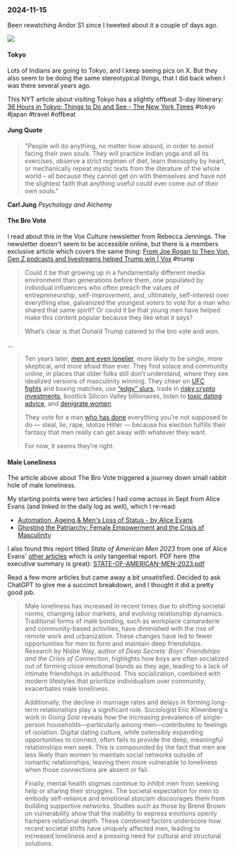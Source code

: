 ### 2024-11-15

Been rewatching Andor S1 since I tweeted about it a couple of days ago.

![](https://x.com/debugjois/status/1856231275276751042)

#### Tokyo
Lots of Indians are going to Tokyo, and I keep seeing pics on X. But they also seem to be doing the same stereotypical things, that I did back when I was there several years ago.

This NYT article about visiting Tokyo has a slightly offbeat 3-day itinerary: [36 Hours in Tokyo: Things to Do and See - The New York Times](https://www.nytimes.com/interactive/2023/04/06/travel/things-to-do-tokyo.html) #tokyo #japan #travel #offbeat

#### Jung Quote

> "People will do anything, no matter how absurd, in order to avoid facing their own souls. They will practice Indian yoga and all its exercises, observe a strict regimen of diet, learn theosophy by heart, or mechanically repeat mystic texts from the literature of the whole world – all because they cannot get on with themselves and have not the slightest faith that anything useful could ever come out of their own souls."

**Carl Jung**
_Psychology and Alchemy_
#### The Bro Vote
I read about this in the Vox Culture newsletter from Rebecca Jennings. The newsletter doesn't seem to be accessible online, but there is a members exclusive article which covers the same thing: [From Joe Rogan to Theo Von, Gen Z podcasts and livestreams helped Trump win | Vox](https://www.vox.com/culture/383364/gen-z-podcasts-trump-win-joe-rogan-bros) #trump 

> Could it be that growing up in a fundamentally different media environment than generations before them, one populated by individual influencers who often preach the values of entrepreneurship, self-improvement, and, ultimately, self-interest over everything else, galvanized the youngest voters to vote for a man who shared that same spirit? Or could it be that young men have helped make this content popular because they like what it says?
> 
> What’s clear is that Donald Trump catered to the bro vote and won.

…

> Ten years later, [men are even lonelier](https://link.vox.com/click/37448965.59340/aHR0cHM6Ly93d3cubnl0aW1lcy5jb20vMjAyNC8xMC8yMS9vcGluaW9uL3RydW1wLWdlbi16LW1lbi1oYXJyaXMuaHRtbD91ZWlkPTdhYWFiZjBkNzE5MzNmOTc2YzU1YjBmNGIxYmQ5Zjg4/62e73e4945ad6bf6110e6176Bf708c7bf), more likely to be single, more skeptical, and more afraid than ever. They find solace and community online, in places that older folks still don’t understand, where they see idealized versions of masculinity winning. They cheer on [UFC fights](https://link.vox.com/click/37448965.59340/aHR0cHM6Ly93d3cudm94LmNvbS9zcG9ydHMvMzU3OTg0L3VmYy0zMDMtZmlnaHQtdHJ1bXAtbWFnYS1wZXJpZXJhLXByb2NoYXprYT91ZWlkPTdhYWFiZjBkNzE5MzNmOTc2YzU1YjBmNGIxYmQ5Zjg4/62e73e4945ad6bf6110e6176B28cfd16b) and boxing matches, use [“edgy” slurs](https://archive.ph/RZtsp#selection-1229.0-1242.0), trade in [risky crypto investments](https://link.vox.com/click/37448965.59340/aHR0cHM6Ly93d3cudm94LmNvbS9tb25leS8zNzE1OTcvY3J5cHRvLXBvbGl0aWNzLXNwZW5kaW5nLTIwMjQtZWxlY3Rpb25zLXRydW1wP3VlaWQ9N2FhYWJmMGQ3MTkzM2Y5NzZjNTViMGY0YjFiZDlmODg/62e73e4945ad6bf6110e6176B629572cf), bootlick Silicon Valley billionaires, listen to [toxic dating advice](https://link.vox.com/click/37448965.59340/aHR0cHM6Ly93d3cudm94LmNvbS9jdWx0dXJlLzIzOTc4MzI1L2RhdGluZy1hZHZpY2Utc2hlcmEtc2V2ZW4tdGlrdG9rLXNwcmlua2xlLXNwcmlua2xlP3VlaWQ9N2FhYWJmMGQ3MTkzM2Y5NzZjNTViMGY0YjFiZDlmODg/62e73e4945ad6bf6110e6176B0a054873), and [denigrate women](https://link.vox.com/click/37448965.59340/aHR0cHM6Ly93d3cudm94LmNvbS90aGUtZ29vZHMvMjMzMTg4NjEvYW5kcmV3LXRhdGUtdGlrdG9rLWluc3RhZ3JhbS15b3V0dWJlLWJhbm5lZD91ZWlkPTdhYWFiZjBkNzE5MzNmOTc2YzU1YjBmNGIxYmQ5Zjg4/62e73e4945ad6bf6110e6176B32fe9386).
> 
> They vote for a man [who has done](https://link.vox.com/click/37448965.59340/aHR0cHM6Ly94LmNvbS9UYWxiZXJ0U3dhbi9zdGF0dXMvMTg1NDAxODM5MDgwNjkyMTMxNT91ZWlkPTdhYWFiZjBkNzE5MzNmOTc2YzU1YjBmNGIxYmQ5Zjg4/62e73e4945ad6bf6110e6176B75926e7f) everything you’re not supposed to do — steal, lie, rape, idolize Hitler — because his election fulfills their fantasy that men really can get away with whatever they want.
>
> For now, it seems they’re right.

#### Male Loneliness
The article above about The Bro Vote triggered a journey down small rabbit hole of male loneliness. 

My starting points were two articles I had come across in Sept from Alice Evans (and linked in the daily log as well), which I re-read:

- [Automation, Ageing & Men's Loss of Status - by Alice Evans](https://www.ggd.world/p/automation-ageing-and-mens-loss-of)
- [Ghosting the Patriarchy: Female Empowerment and the Crisis of Masculinity](https://www.ggd.world/p/ghosting-the-patriarchy-female-empowerment)

I also found this report titled _State of American Men 2023_ from one of Alice Evans' [other articles](https://www.ggd.world/p/why-is-fertility-collapsing-globally) which is only tangential report. PDF here (the executive summary is great): [STATE-OF-AMERICAN-MEN-2023.pdf](https://www.equimundo.org/wp-content/uploads/2023/05/STATE-OF-AMERICAN-MEN-2023.pdf)

Read a few more articles but came away a bit unsatisfied. Decided to ask ChatGPT to give me a succinct breakdown, and I thought it did a pretty good job.

> Male loneliness has increased in recent times due to shifting societal norms, changing labor markets, and evolving relationship dynamics. Traditional forms of male bonding, such as workplace camaraderie and community-based activities, have diminished with the rise of remote work and urbanization. These changes have led to fewer opportunities for men to form and maintain deep friendships. Research by Niobe Way, author of _Deep Secrets: Boys’ Friendships and the Crisis of Connection_, highlights how boys are often socialized out of forming close emotional bonds as they age, leading to a lack of intimate friendships in adulthood. This socialization, combined with modern lifestyles that prioritize individualism over community, exacerbates male loneliness.
> 
> Additionally, the decline in marriage rates and delays in forming long-term relationships play a significant role. Sociologist Eric Klinenberg's work in _Going Solo_ reveals how the increasing prevalence of single-person households—particularly among men—contributes to feelings of isolation. Digital dating culture, while ostensibly expanding opportunities to connect, often fails to provide the deep, meaningful relationships men seek. This is compounded by the fact that men are less likely than women to maintain social networks outside of romantic relationships, leaving them more vulnerable to loneliness when those connections are absent or fail.
> 
> Finally, mental health stigmas continue to inhibit men from seeking help or sharing their struggles. The societal expectation for men to embody self-reliance and emotional stoicism discourages them from building supportive networks. Studies such as those by Brené Brown on vulnerability show that the inability to express emotions openly hampers relational depth. These combined factors underscore how recent societal shifts have uniquely affected men, leading to increased loneliness and a pressing need for cultural and structural solutions.
